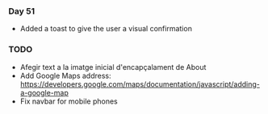 ### Day 51
- Added a toast to give the user a visual confirmation

### TODO
- Afegir text a la imatge inicial d'encapçalament de About
- Add Google Maps address: https://developers.google.com/maps/documentation/javascript/adding-a-google-map
- Fix navbar for mobile phones

